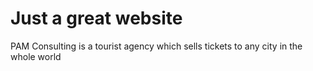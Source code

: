 # Just a great website

PAM Consulting is a tourist agency which sells tickets to any city in the whole world